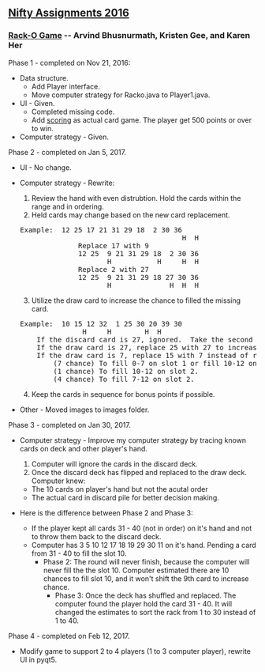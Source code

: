 ## [Nifty Assignments 2016]

### [Rack-O Game] -- Arvind Bhusnurmath, Kristen Gee, and Karen Her  

Phase 1 - completed on Nov 21, 2016:  
* Data structure.
  * Add Player interface.  
  * Move computer strategy for Racko.java to Player1.java.  
* UI - Given.
  * Completed missing code.
  * Add [scoring] as actual card game.  The player get 500 points or over to win.
* Computer strategy - Given.

Phase 2 - completed on Jan 5, 2017.  
* UI - No change.  

* Computer strategy - Rewrite:  

  1. Review the hand with even distrubtion.  Hold the cards within the range and in ordering.
  2. Held cards may change based on the new card replacement.
  <pre>Example:  12 25 17 21 31 29 18  2 30 36 
                                         H  H
                Replace 17 with 9
                12 25  9 21 31 29 18  2 30 36
                       H           H     H  H
                Replace 2 with 27
                12 25  9 21 31 29 18 27 30 36 
                       H              H  H  H</pre>                                     
  3. Utilize the draw card to increase the chance to filled the missing card.
  <pre>Example:  10 15 12 32  1 25 30 20 39 30 
                 H     H        H  H
      If the discard card is 27, ignored.  Take the second chance to draw another card.
      If the draw card is 27, replace 25 with 27 to increase the chance to fill slot 4 and 5.  
      If the draw card is 7, replace 15 with 7 instead of replace 10 at slot 1.
          (7 chance) To fill 0-7 on slot 1 or fill 10-12 on slot 2.
          (1 chance) To fill 10-12 on slot 2.
          (4 chance) To fill 7-12 on slot 2.
  </pre>
  4. Keep the cards in sequence for bonus points if possible.
* Other - Moved images to images folder.

Phase 3 -  completed on Jan 30, 2017.  
* Computer strategy - Improve my computer strategy by tracing known cards on deck and other player's hand.
  1.  Computer will ignore the cards in the discard deck.
  2.  Once the discard deck has flipped and replaced to the draw deck.  Computer knew:
    * The 10 cards on player's hand but not the acutal order
    * The actual card in discard pile for better decision making.

* Here is the difference between Phase 2 and Phase 3:  
  * If the player kept all cards 31 - 40 (not in order) on it's hand and not to throw them back to the discard deck.  
  * Computer has 3 5 10 12 17 18 19 29 30 11 on it's hand.  Pending a card from 31 - 40 to fill the slot 10.  
    * Phase 2: The round will never finish, because the computer will never fill the 
the slot 10.  Computer estimated there are 10 chances to fill slot 10, and it won't shift the 9th card to increase chance.  
      * Phase 3:  Once the deck has shuffled and replaced.  The computer found the player hold the card 31 - 40.  It will changed the estimates to sort the rack from 1 to 30 instead of 1 to 40.  

Phase 4 - completed on Feb 12, 2017.
* Modify game to support 2 to 4 players (1 to 3 computer player), rewrite UI in pyqt5. 

[Nifty Assignments 2016]: http://nifty.stanford.edu
[Rack-O Game]: http://nifty.stanford.edu/2016/arvind-racko/
[scoring]: http://www.hasbro.com/common/instruct/Racko(1987).PDF
